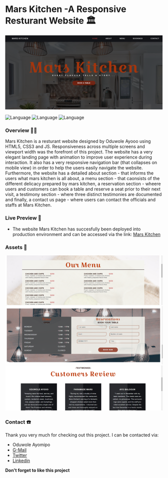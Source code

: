 # Mars Kitchen -A Responsive Resturant Website 🏛️

<img src="https://github.com/oduwole-ayomipo/MarsKitchen/blob/main/assets/Landing-Page.png"/>

![Language](https://img.shields.io/badge/language-JAVASCRIPT-green.svg?style=flat)
![Language](https://img.shields.io/badge/markup-HTML-purple.svg?style=flat)
![Language](https://img.shields.io/badge/styling-CSS-yellow.svg?style=flat)


### Overview 👨‍🏫
Mars Kitchen is a resturant website designed by Oduwole Ayooo using HTML5, CSS3 and JS. Responsiveness across multiple screens and viewport width was the forefront of this project. The website has a very elegant landing page with animation to improve user experience during interaction. It also has a very responsive navigation bar (that collapses on mobile view) in order to help the users easily navigate the website. Furthermore, the website has a detailed about section - that informs the users what mars kitchen is all about, a menu section - that caonsists of the different delicacy prepared by mars kitchen, a reservation section - wheere users and customers can book a table and reserve a seat prior to their next visit, a testimony section - where three distinct testimonies are documented and finally, a contact us page - where users can contact the officials and staffs at Mars Kitchen. 


### Live Preview 👀
- The website Mars Kitchen has succesfully been deployed into production environment and can be accessed via the link: <a href="https://marskitchen.netlify.com">Mars Kitchen</a>

### Assets 🧰
<img src="https://github.com/oduwole-ayomipo/MarsKitchen/blob/main/assets/Menu-Page.png"/>
<img src="https://github.com/oduwole-ayomipo/MarsKitchen/blob/main/assets/Reservations.png"/>
<img src="https://github.com/oduwole-ayomipo/MarsKitchen/blob/main/assets/Testimonies.png"/>

### Contact ☎️
Thank you very much for checking out this project. I can be contacted via:
- Oduwole Ayomipo
- <a href="harkorede318@gmail.com">G-Mail</a> 
- <a href="https://twitter.com/justayooo">Twitter</a>
- <a href="https://www.linkedin.com/in/oduwole-ayomipo/">Linkedin</a> 

**Don't forget to like this project**
